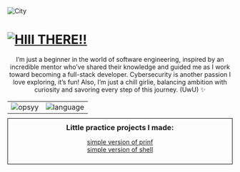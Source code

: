 ![City](https://i.giphy.com/media/v1.Y2lkPTc5MGI3NjExNmM2bWhhcm9iOW85Y2Fxb3BlMHExZ2dkcmRvajgwcDNocXVuOXdqYyZlcD12MV9pbnRlcm5hbF9naWZfYnlfaWQmY3Q9Zw/NKEt9elQ5cR68/giphy.gif)

# [![HIII THERE!!](https://img.shields.io/badge/Hii%20there%20!!-702963?style=for-the-badge)](https://github.com/niylii)
<div style="text-align: center;">
     I’m just a beginner in the world of software engineering, inspired by an incredible mentor who’ve shared their knowledge and guided me as I work toward becoming a full-stack developer. Cybersecurity is another passion I love exploring, it’s fun! Also, I’m just a chill girlie, balancing ambition with curiosity and savoring every step of this journey. (UwU) ✨

</div>
<div style="text-align: center;">
<br>   
   <table style="margin: 0 auto;">
    <tr>
      <td>
        <img src="https://github-readme-streak-stats.herokuapp.com/?user=niylii&theme=nightowl&hide_border=false&exclude_days=Sun%2CSat" alt="opsyy"/>
      </td>
      <td>
        <img src="https://github-readme-stats.vercel.app/api/top-langs/?username=niylii&theme=nightowl&hide_border=false&include_all_commits=false&count_private=false&layout=compact&text_color=eff7ff" alt= "language"/>
      </td>
    </tr>
  </table>
  <div style="border: 1px solid black; padding: 10px; margin: 10px 0;">
  <h3 style="margin: 0;">Little practice projects I made:</h3>
  <p>
    <a href="https://github.com/niylii/Printf_" target="_blank">simple version of prinf</a></br>
     <a href="https://github.com/niylii/simple_shell/">simple version of shell</a>
  </p>
  </div>
</div>
